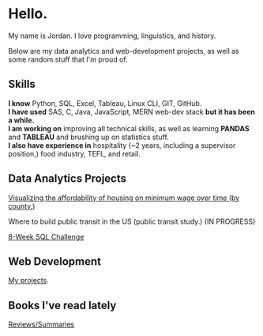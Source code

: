 # Hello.

My name is Jordan. I love programming, linguistics, and history.

Below are my data analytics and web-development projects, as well as some random stuff that I'm proud of.
## Skills
**I know** Python, SQL, Excel, Tableau, Linux CLI, GIT, GitHub. <br>
**I have used** SAS, C, Java, JavaScript, MERN web-dev stack **but it has been a while.** <br>
**I am working on** improving all technical skills, as well as learning **PANDAS** and **TABLEAU** and brushing up on statistics stuff. <br>
**I also have experience in** hospitality (~2 years, including a supervisor position,) food industry, TEFL, and retail. <br>
## Data Analytics Projects
[Visualizing the affordability of housing on minimum wage over time (by county.)](https://github.com/jmcgallia/mw_housing)

Where to build public transit in the US (public transit study.) (IN PROGRESS)

[8-Week SQL Challenge](https://github.com/jmcgallia/8-week-sql-challenge/tree/main)

## Web Development

[My projects](https://github.com/jmcgallia/webdev_portfolio).


## Books I've read lately
[Reviews/Summaries](https://github.com/jmcgallia/book_reviews/tree/main#readme)


